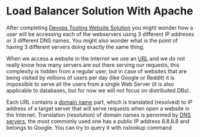 # Load Balancer Solution With Apache

After completing [Devops Tooling Website Solution](https://github.com/samuelbartels20/devops-tooling-website-solution) you might wonder how a user will be accessing each of the webservers using 3 different IP addreses or 3 different DNS names. You might also wonder what is the point of having 3 different servers doing exactly the same thing.

When we access a website in the Internet we use an [URL](https://en.wikipedia.org/wiki/URL) and we do not really know how many servers are out there serving our requests, this complexity is hidden from a regular user, but in case of websites that are being visited by millions of users per day (like Google or Reddit) it is impossible to serve all the users from a single Web Server (it is also applicable to databases, but for now we will not focus on distributed DBs).

Each URL contains a [domain name](https://en.wikipedia.org/wiki/Domain_name) part, which is translated (resolved) to IP address of a target server that will serve requests when open a website in the Internet. Translation (resolution) of domain names is perormed by [DNS servers](), the most commonly used one has a public IP address 8.8.8.8 and belongs to Google. You can try to query it with nslookup command